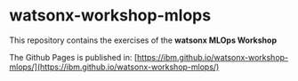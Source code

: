 # watsonx-workshop-mlops
This repository contains the exercises of the **watsonx MLOps Workshop**

The Github Pages is published in:
[https://ibm.github.io/watsonx-workshop-mlops/](https://ibm.github.io/watsonx-workshop-mlops/)
